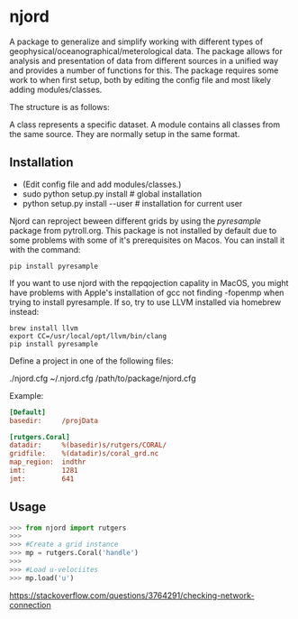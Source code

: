 njord
=====
A package to generalize and simplify working with different types of 
geophysical/oceanographical/meterological data. The package allows for 
analysis and presentation of data from different sources in a unified
way and provides a number of functions for this. The package requires
some work to when first setup, both by editing the config file and 
most likely adding modules/classes. 

The structure is as follows: 

A class represents a specific dataset.
A module contains all classes from the same source. They are normally
setup in the same format. 


Installation
------------
 - (Edit config file and add modules/classes.)
 - sudo python setup.py install      # global installation
 - python setup.py install --user    # installation for current user


Njord can reproject beween different grids by using the *pyresample* package from pytroll.org. This package is not installed by default due to some problems with some of it's prerequisites on Macos. You can install it with the command:

    pip install pyresample


If you want to use njord with the repqojection capality in MacOS, you might have problems with Apple's installation of gcc not finding -fopenmp when trying to install pyresample. If so, try to use LLVM installed via homebrew instead:

    brew install llvm
    export CC=/usr/local/opt/llvm/bin/clang
    pip install pyresample

Define a project in one of the following files:

./njord.cfg
~/.njord.cfg
/path/to/package/njord.cfg

Example:

```ini
[Default]
basedir:     /projData

[rutgers.Coral]
datadir:     %(basedir)s/rutgers/CORAL/
gridfile:    %(datadir)s/coral_grd.nc
map_region:  indthr
imt:         1281
jmt:         641
```

Usage
-----
```python
>>> from njord import rutgers 
>>>
>>> #Create a grid instance
>>> mp = rutgers.Coral('handle')
>>>
>>> #Load u-velociites
>>> mp.load('u')
```



https://stackoverflow.com/questions/3764291/checking-network-connection